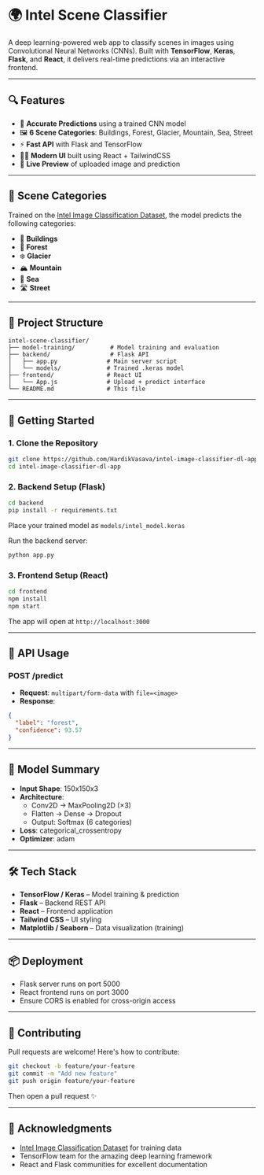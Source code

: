 # 🌍 Intel Scene Classifier

A deep learning-powered web app to classify scenes in images using Convolutional Neural Networks (CNNs). Built with **TensorFlow**, **Keras**, **Flask**, and **React**, it delivers real-time predictions via an interactive frontend.

---

## 🔍 Features

- 🎯 **Accurate Predictions** using a trained CNN model
- 🖼️ **6 Scene Categories**: Buildings, Forest, Glacier, Mountain, Sea, Street
- ⚡ **Fast API** with Flask and TensorFlow
- 🧑‍💻 **Modern UI** built using React + TailwindCSS
- 🔄 **Live Preview** of uploaded image and prediction

---

## 🧠 Scene Categories

Trained on the [Intel Image Classification Dataset](https://www.kaggle.com/datasets/puneet6060/intel-image-classification), the model predicts the following categories:

- 🏢 **Buildings**
- 🌲 **Forest**
- ❄️ **Glacier**
- 🏔️ **Mountain**
- 🌊 **Sea**
- 🛣️ **Street**

---

## 📁 Project Structure

```
intel-scene-classifier/
├── model-training/          # Model training and evaluation
├── backend/                 # Flask API
│   ├── app.py              # Main server script
│   └── models/             # Trained .keras model
├── frontend/               # React UI
│   └── App.js              # Upload + predict interface
└── README.md               # This file
```

---

## 🚀 Getting Started

### 1. Clone the Repository

```bash
git clone https://github.com/HardikVasava/intel-image-classifier-dl-app.git
cd intel-image-classifier-dl-app
```

### 2. Backend Setup (Flask)

```bash
cd backend
pip install -r requirements.txt
```

Place your trained model as `models/intel_model.keras`

Run the backend server:

```bash
python app.py
```

### 3. Frontend Setup (React)

```bash
cd frontend
npm install
npm start
```

The app will open at `http://localhost:3000`

---

## 🧪 API Usage

### POST /predict
- **Request**: `multipart/form-data` with `file=<image>`
- **Response**:

```json
{
  "label": "forest",
  "confidence": 93.57
}
```

---

## 🧱 Model Summary

- **Input Shape**: 150x150x3
- **Architecture**:
  - Conv2D → MaxPooling2D (×3)
  - Flatten → Dense → Dropout
  - Output: Softmax (6 categories)
- **Loss**: categorical_crossentropy
- **Optimizer**: adam

---

## 🛠️ Tech Stack

- **TensorFlow / Keras** – Model training & prediction
- **Flask** – Backend REST API
- **React** – Frontend application
- **Tailwind CSS** – UI styling
- **Matplotlib / Seaborn** – Data visualization (training)

---

## 📦 Deployment

- Flask server runs on port 5000
- React frontend runs on port 3000
- Ensure CORS is enabled for cross-origin access

---

## 🤝 Contributing

Pull requests are welcome! Here's how to contribute:

```bash
git checkout -b feature/your-feature
git commit -m "Add new feature"
git push origin feature/your-feature
```

Then open a pull request ✨

---

## 🙏 Acknowledgments

- [Intel Image Classification Dataset](https://www.kaggle.com/datasets/puneet6060/intel-image-classification) for training data
- TensorFlow team for the amazing deep learning framework
- React and Flask communities for excellent documentation